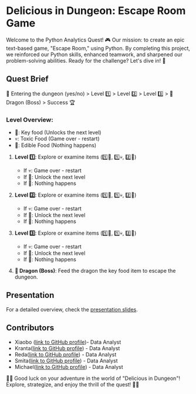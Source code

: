 # Delicious in Dungeon: Escape Room Game

Welcome to the Python Analytics Quest! 🎮 Our mission: to create an epic text-based game, "Escape Room," using Python. By completing this project, we reinforced our Python skills, enhanced teamwork, and sharpened our problem-solving abilities. Ready for the challenge? Let's dive in! 🚀

## Quest Brief
🏰 Entering the dungeon (yes/no) > Level 1️⃣ > Level 2️⃣ > Level 3️⃣ > 🐉 Dragon (Boss) > Success 🏆

### Level Overview:

- 🔑: Key food (Unlocks the next level)
- 💀: Toxic Food (Game over - restart)
- 🍗: Edible Food (Nothing happens)

1. **Level 1️⃣**: Explore or examine items (1️⃣🔑, 1️⃣💀, 2️⃣🍗)
   - If 💀: Game over - restart
   - If 🔑: Unlock the next level
   - If 🍗: Nothing happens

2. **Level 2️⃣**: Explore or examine items (1️⃣🔑, 1️⃣💀, 2️⃣🍗)
   - If 💀: Game over - restart
   - If 🔑: Unlock the next level
   - If 🍗: Nothing happens

3. **Level 3️⃣**: Explore or examine items (1️⃣🔑, 1️⃣💀, 2️⃣🍗)
   - If 💀: Game over - restart
   - If 🔑: Unlock the next level
   - If 🍗: Nothing happens

4. **🐉 Dragon (Boss)**: Feed the dragon the key food item to escape the dungeon.

## Presentation
For a detailed overview, check the [presentation slides](https://docs.google.com/presentation/d/1uukvpNNwX6-tdKJ2T-HxcvnL1N-v7FMbRb1MfbsXQJA/edit#slide=id.g2be405c8e65_0_126).

## Contributors
- Xiaobo ([link to GitHub profile](https://github.com/txiao9331))- Data Analyst
- Kranta([link to GitHub profile](https://github.com/krantagat)) - Data Analyst
- Reda([link to GitHub profile](https://github.com/reri013)) - Data Analyst
- Smita([link to GitHub profile](https://github.com/Smita401)) - Data Analyst
- Michael([link to GitHub profile](https://github.com/Mike578)) - Data Analyst

🍴🎲 Good luck on your adventure in the world of "Delicious in Dungeon"! Explore, strategize, and enjoy the thrill of the quest! 🚀🌟

